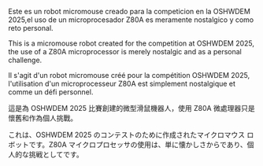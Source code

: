 Este es un robot micromouse creado para la competicion en la OSHWDEM 2025,el uso de un microprocesador Z80A es meramente nostalgico y como reto personal.

This is a micromouse robot created for the competition at OSHWDEM 2025, the use of a Z80A microprocessor is merely nostalgic and as a personal challenge.

Il s'agit d'un robot micromouse créé pour la compétition OSHWDEM 2025, l'utilisation d'un microprocesseur Z80A est simplement nostalgique et comme un défi personnel.

這是為 OSHWDEM 2025 比賽創建的微型滑鼠機器人，使用 Z80A 微處理器只是懷舊和作為個人挑戰。

これは、OSHWDEM 2025 のコンテストのために作成されたマイクロマウス ロボットです。Z80A マイクロプロセッサの使用は、単に懐かしさからであり、個人的な挑戦としてです。
